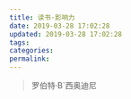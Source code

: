 ```yaml
---
title: 读书·影响力
date: 2019-03-28 17:02:28
updated: 2019-03-28 17:02:28
tags:
categories:
permalink: 
---
```


> 罗伯特·B`西奥迪尼